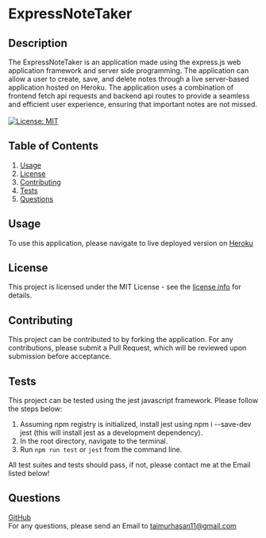# ExpressNoteTaker
## Description
The ExpressNoteTaker is an application made using the express.js web application framework and server side programming. The application can allow a user to create, save, and delete notes through a live server-based application hosted on Heroku. The application uses a combination of frontend fetch api requests and backend api routes to provide a seamless and efficient user experience, ensuring that important notes are not missed.
<br/>
<br/>
[![License: MIT](https://img.shields.io/badge/License-MIT-yellow.svg)](https://opensource.org/licenses/MIT)

## Table of Contents

1. [ Usage ](#usage)
2. [ License ](#license)
3. [ Contributing ](#contributing)
4. [ Tests ](#tests)
5. [ Questions ](#questions)


<a name="usage"></a>

## Usage
To use this application, please navigate to live deployed version on [Heroku](https://expressnotetakerbytaimur.herokuapp.com/notes)


<a name="license"></a>
## License
This project is licensed under the MIT License - see the [license info](https://opensource.org/licenses/MIT) for details.


<a name="contributing"></a>

## Contributing

This project can be contributed to by forking the application. For any contributions, please submit a Pull Request, which will be reviewed upon submission before acceptance.

<a name="tests"></a>

## Tests

This project can be tested using the jest javascript framework. Please follow the steps below: <br/>
1. Assuming npm registry is initialized, install jest using npm i --save-dev jest (this will install jest as a development dependency). <br/> 
2. In the root directory, navigate to the terminal. <br/>
3. Run ```npm run test``` or ```jest``` from the command line.<br/>

All test suites and tests should pass, if not, please contact me at the Email listed below!

<a name="questions"></a>

## Questions

[GitHub](https://github.com/TaimurHasan) <br/>
For any questions, please send an Email to [taimurhasan11@gmail.com](mailto:taimurhasan11@gmail.com)